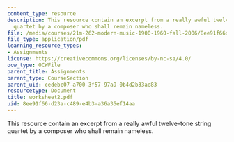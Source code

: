 ```yaml
---
content_type: resource
description: This resource contain an excerpt from a really awful twelve-tone string
  quartet by a composer who shall remain nameless.
file: /media/courses/21m-262-modern-music-1900-1960-fall-2006/8ee91f66d23ac489e4b3a36a35ef14aa_worksheet2.pdf
file_type: application/pdf
learning_resource_types:
- Assignments
license: https://creativecommons.org/licenses/by-nc-sa/4.0/
ocw_type: OCWFile
parent_title: Assignments
parent_type: CourseSection
parent_uid: cedebc07-a700-3f57-97a9-0b4d2b33ae83
resourcetype: Document
title: worksheet2.pdf
uid: 8ee91f66-d23a-c489-e4b3-a36a35ef14aa
---
```

This resource contain an excerpt from a really awful twelve-tone string quartet by a composer who shall remain nameless.